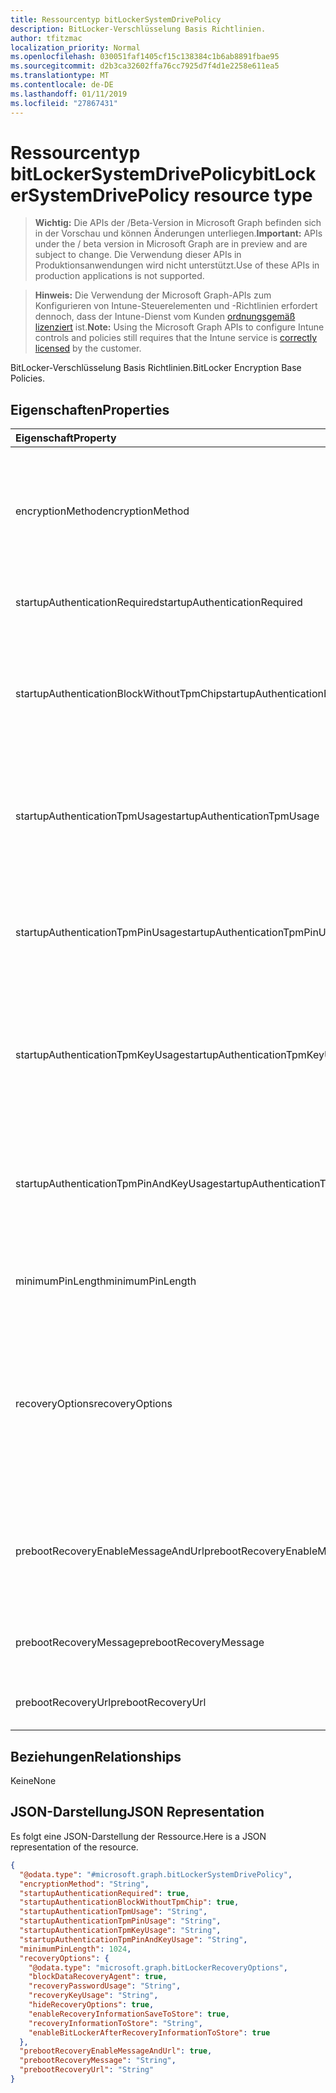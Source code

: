 ```yaml
---
title: Ressourcentyp bitLockerSystemDrivePolicy
description: BitLocker-Verschlüsselung Basis Richtlinien.
author: tfitzmac
localization_priority: Normal
ms.openlocfilehash: 030051faf1405cf15c138384c1b6ab8891fbae95
ms.sourcegitcommit: d2b3ca32602ffa76cc7925d7f4d1e2258e611ea5
ms.translationtype: MT
ms.contentlocale: de-DE
ms.lasthandoff: 01/11/2019
ms.locfileid: "27867431"
---
```

# <a name="bitlockersystemdrivepolicy-resource-type"></a><span data-ttu-id="d4e8a-103">Ressourcentyp bitLockerSystemDrivePolicy</span><span class="sxs-lookup"><span data-stu-id="d4e8a-103">bitLockerSystemDrivePolicy resource type</span></span>

> <span data-ttu-id="d4e8a-104">**Wichtig:** Die APIs der /Beta-Version in Microsoft Graph befinden sich in der Vorschau und können Änderungen unterliegen.</span><span class="sxs-lookup"><span data-stu-id="d4e8a-104">**Important:** APIs under the / beta version in Microsoft Graph are in preview and are subject to change.</span></span> <span data-ttu-id="d4e8a-105">Die Verwendung dieser APIs in Produktionsanwendungen wird nicht unterstützt.</span><span class="sxs-lookup"><span data-stu-id="d4e8a-105">Use of these APIs in production applications is not supported.</span></span>

> <span data-ttu-id="d4e8a-106">**Hinweis:** Die Verwendung der Microsoft Graph-APIs zum Konfigurieren von Intune-Steuerelementen und -Richtlinien erfordert dennoch, dass der Intune-Dienst vom Kunden [ordnungsgemäß lizenziert](https://go.microsoft.com/fwlink/?linkid=839381) ist.</span><span class="sxs-lookup"><span data-stu-id="d4e8a-106">**Note:** Using the Microsoft Graph APIs to configure Intune controls and policies still requires that the Intune service is [correctly licensed](https://go.microsoft.com/fwlink/?linkid=839381) by the customer.</span></span>

<span data-ttu-id="d4e8a-107">BitLocker-Verschlüsselung Basis Richtlinien.</span><span class="sxs-lookup"><span data-stu-id="d4e8a-107">BitLocker Encryption Base Policies.</span></span>
## <a name="properties"></a><span data-ttu-id="d4e8a-108">Eigenschaften</span><span class="sxs-lookup"><span data-stu-id="d4e8a-108">Properties</span></span>
|<span data-ttu-id="d4e8a-109">Eigenschaft</span><span class="sxs-lookup"><span data-stu-id="d4e8a-109">Property</span></span>|<span data-ttu-id="d4e8a-110">Typ</span><span class="sxs-lookup"><span data-stu-id="d4e8a-110">Type</span></span>|<span data-ttu-id="d4e8a-111">Beschreibung</span><span class="sxs-lookup"><span data-stu-id="d4e8a-111">Description</span></span>|
|:---|:---|:---|
|<span data-ttu-id="d4e8a-112">encryptionMethod</span><span class="sxs-lookup"><span data-stu-id="d4e8a-112">encryptionMethod</span></span>|[<span data-ttu-id="d4e8a-113">bitLockerEncryptionMethod</span><span class="sxs-lookup"><span data-stu-id="d4e8a-113">bitLockerEncryptionMethod</span></span>](../resources/intune-deviceconfig-bitlockerencryptionmethod.md)|<span data-ttu-id="d4e8a-114">Wählen Sie die Verschlüsselungsmethode für Betriebssystemlaufwerke.</span><span class="sxs-lookup"><span data-stu-id="d4e8a-114">Select the encryption method for operating system drives.</span></span> <span data-ttu-id="d4e8a-115">Mögliche Werte: sind `aesCbc128`, `aesCbc256`, `xtsAes128` und `xtsAes256`.</span><span class="sxs-lookup"><span data-stu-id="d4e8a-115">Possible values are: `aesCbc128`, `aesCbc256`, `xtsAes128`, `xtsAes256`.</span></span>|
|<span data-ttu-id="d4e8a-116">startupAuthenticationRequired</span><span class="sxs-lookup"><span data-stu-id="d4e8a-116">startupAuthenticationRequired</span></span>|<span data-ttu-id="d4e8a-117">Boolean</span><span class="sxs-lookup"><span data-stu-id="d4e8a-117">Boolean</span></span>|<span data-ttu-id="d4e8a-118">Erfordert zusätzliche Authentifizierung beim Start.</span><span class="sxs-lookup"><span data-stu-id="d4e8a-118">Require additional authentication at startup.</span></span>|
|<span data-ttu-id="d4e8a-119">startupAuthenticationBlockWithoutTpmChip</span><span class="sxs-lookup"><span data-stu-id="d4e8a-119">startupAuthenticationBlockWithoutTpmChip</span></span>|<span data-ttu-id="d4e8a-120">Boolean</span><span class="sxs-lookup"><span data-stu-id="d4e8a-120">Boolean</span></span>|<span data-ttu-id="d4e8a-121">Gibt an, ob BitLocker ohne kompatibles TPM zulassen (erfordert ein Kennwort oder einen Startschlüssel auf einem USB flash-Laufwerk).</span><span class="sxs-lookup"><span data-stu-id="d4e8a-121">Indicates whether to allow BitLocker without a compatible TPM (requires a password or a startup key on a USB flash drive).</span></span>|
|<span data-ttu-id="d4e8a-122">startupAuthenticationTpmUsage</span><span class="sxs-lookup"><span data-stu-id="d4e8a-122">startupAuthenticationTpmUsage</span></span>|[<span data-ttu-id="d4e8a-123">configurationUsage</span><span class="sxs-lookup"><span data-stu-id="d4e8a-123">configurationUsage</span></span>](../resources/intune-deviceconfig-configurationusage.md)|<span data-ttu-id="d4e8a-124">Gibt an, ob TPM Start zulässig/erforderlich/nicht zulässig ist.</span><span class="sxs-lookup"><span data-stu-id="d4e8a-124">Indicates if TPM startup is allowed/required/disallowed.</span></span> <span data-ttu-id="d4e8a-125">Mögliche Werte sind: `blocked`, `required` und `allowed`.</span><span class="sxs-lookup"><span data-stu-id="d4e8a-125">Possible values are: `blocked`, `required`, `allowed`.</span></span>|
|<span data-ttu-id="d4e8a-126">startupAuthenticationTpmPinUsage</span><span class="sxs-lookup"><span data-stu-id="d4e8a-126">startupAuthenticationTpmPinUsage</span></span>|[<span data-ttu-id="d4e8a-127">configurationUsage</span><span class="sxs-lookup"><span data-stu-id="d4e8a-127">configurationUsage</span></span>](../resources/intune-deviceconfig-configurationusage.md)|<span data-ttu-id="d4e8a-128">Gibt an, ob TPM Startup Pin zulässig/erforderlich/nicht zulässig ist.</span><span class="sxs-lookup"><span data-stu-id="d4e8a-128">Indicates if TPM startup pin is allowed/required/disallowed.</span></span> <span data-ttu-id="d4e8a-129">Mögliche Werte sind: `blocked`, `required` und `allowed`.</span><span class="sxs-lookup"><span data-stu-id="d4e8a-129">Possible values are: `blocked`, `required`, `allowed`.</span></span>|
|<span data-ttu-id="d4e8a-130">startupAuthenticationTpmKeyUsage</span><span class="sxs-lookup"><span data-stu-id="d4e8a-130">startupAuthenticationTpmKeyUsage</span></span>|[<span data-ttu-id="d4e8a-131">configurationUsage</span><span class="sxs-lookup"><span data-stu-id="d4e8a-131">configurationUsage</span></span>](../resources/intune-deviceconfig-configurationusage.md)|<span data-ttu-id="d4e8a-132">Gibt an, ob TPM zum Starten des Schlüssel zulässig/erforderlich/nicht zulässig ist.</span><span class="sxs-lookup"><span data-stu-id="d4e8a-132">Indicates if TPM startup key is allowed/required/disallowed.</span></span> <span data-ttu-id="d4e8a-133">Mögliche Werte sind: `blocked`, `required` und `allowed`.</span><span class="sxs-lookup"><span data-stu-id="d4e8a-133">Possible values are: `blocked`, `required`, `allowed`.</span></span>|
|<span data-ttu-id="d4e8a-134">startupAuthenticationTpmPinAndKeyUsage</span><span class="sxs-lookup"><span data-stu-id="d4e8a-134">startupAuthenticationTpmPinAndKeyUsage</span></span>|[<span data-ttu-id="d4e8a-135">configurationUsage</span><span class="sxs-lookup"><span data-stu-id="d4e8a-135">configurationUsage</span></span>](../resources/intune-deviceconfig-configurationusage.md)|<span data-ttu-id="d4e8a-136">Gibt an, ob TPM Start anheften und Schlüssel sind zulässig/erforderlich/nicht zulässig.</span><span class="sxs-lookup"><span data-stu-id="d4e8a-136">Indicates if TPM startup pin key and key are allowed/required/disallowed.</span></span> <span data-ttu-id="d4e8a-137">Mögliche Werte sind: `blocked`, `required` und `allowed`.</span><span class="sxs-lookup"><span data-stu-id="d4e8a-137">Possible values are: `blocked`, `required`, `allowed`.</span></span>|
|<span data-ttu-id="d4e8a-138">minimumPinLength</span><span class="sxs-lookup"><span data-stu-id="d4e8a-138">minimumPinLength</span></span>|<span data-ttu-id="d4e8a-139">Int32</span><span class="sxs-lookup"><span data-stu-id="d4e8a-139">Int32</span></span>|<span data-ttu-id="d4e8a-140">Gibt die minimale Länge des Startup Pin an.</span><span class="sxs-lookup"><span data-stu-id="d4e8a-140">Indicates the minimum length of startup pin.</span></span> <span data-ttu-id="d4e8a-141">Gültige Werte 4 bis 20</span><span class="sxs-lookup"><span data-stu-id="d4e8a-141">Valid values 4 to 20</span></span>|
|<span data-ttu-id="d4e8a-142">recoveryOptions</span><span class="sxs-lookup"><span data-stu-id="d4e8a-142">recoveryOptions</span></span>|[<span data-ttu-id="d4e8a-143">bitLockerRecoveryOptions</span><span class="sxs-lookup"><span data-stu-id="d4e8a-143">bitLockerRecoveryOptions</span></span>](../resources/intune-deviceconfig-bitlockerrecoveryoptions.md)|<span data-ttu-id="d4e8a-144">BitLocker verschlüsselt Betriebssystemlaufwerke in Abwesenheit der erforderlichen Startup Schlüsselinformationen wiederherstellen können.</span><span class="sxs-lookup"><span data-stu-id="d4e8a-144">Allows to recover BitLocker encrypted operating system drives in the absence of the required startup key information.</span></span> <span data-ttu-id="d4e8a-145">Diese Einstellung wird angewendet, wenn Sie BitLocker aktivieren.</span><span class="sxs-lookup"><span data-stu-id="d4e8a-145">This policy setting is applied when you turn on BitLocker.</span></span>|
|<span data-ttu-id="d4e8a-146">prebootRecoveryEnableMessageAndUrl</span><span class="sxs-lookup"><span data-stu-id="d4e8a-146">prebootRecoveryEnableMessageAndUrl</span></span>|<span data-ttu-id="d4e8a-147">Boolean</span><span class="sxs-lookup"><span data-stu-id="d4e8a-147">Boolean</span></span>|<span data-ttu-id="d4e8a-148">Aktivieren Sie vor dem Start Recovery Nachrichten- und Url.</span><span class="sxs-lookup"><span data-stu-id="d4e8a-148">Enable pre-boot recovery message and Url.</span></span> <span data-ttu-id="d4e8a-149">Wenn RequireStartupAuthentication auf false festgelegt ist, wirkt sich dieser Wert nicht.</span><span class="sxs-lookup"><span data-stu-id="d4e8a-149">If requireStartupAuthentication is false, this value does not affect.</span></span>|
|<span data-ttu-id="d4e8a-150">prebootRecoveryMessage</span><span class="sxs-lookup"><span data-stu-id="d4e8a-150">prebootRecoveryMessage</span></span>|<span data-ttu-id="d4e8a-151">Zeichenfolge</span><span class="sxs-lookup"><span data-stu-id="d4e8a-151">String</span></span>|<span data-ttu-id="d4e8a-152">Definiert eine benutzerdefinierte Wiederherstellung Nachricht.</span><span class="sxs-lookup"><span data-stu-id="d4e8a-152">Defines a custom recovery message.</span></span>|
|<span data-ttu-id="d4e8a-153">prebootRecoveryUrl</span><span class="sxs-lookup"><span data-stu-id="d4e8a-153">prebootRecoveryUrl</span></span>|<span data-ttu-id="d4e8a-154">Zeichenfolge</span><span class="sxs-lookup"><span data-stu-id="d4e8a-154">String</span></span>|<span data-ttu-id="d4e8a-155">Definiert eine benutzerdefinierte Wiederherstellung-URL.</span><span class="sxs-lookup"><span data-stu-id="d4e8a-155">Defines a custom recovery URL.</span></span>|

## <a name="relationships"></a><span data-ttu-id="d4e8a-156">Beziehungen</span><span class="sxs-lookup"><span data-stu-id="d4e8a-156">Relationships</span></span>
<span data-ttu-id="d4e8a-157">Keine</span><span class="sxs-lookup"><span data-stu-id="d4e8a-157">None</span></span>
## <a name="json-representation"></a><span data-ttu-id="d4e8a-158">JSON-Darstellung</span><span class="sxs-lookup"><span data-stu-id="d4e8a-158">JSON Representation</span></span>
<span data-ttu-id="d4e8a-159">Es folgt eine JSON-Darstellung der Ressource.</span><span class="sxs-lookup"><span data-stu-id="d4e8a-159">Here is a JSON representation of the resource.</span></span>
<!-- {
  "blockType": "resource",
  "@odata.type": "microsoft.graph.bitLockerSystemDrivePolicy"
}
-->
``` json
{
  "@odata.type": "#microsoft.graph.bitLockerSystemDrivePolicy",
  "encryptionMethod": "String",
  "startupAuthenticationRequired": true,
  "startupAuthenticationBlockWithoutTpmChip": true,
  "startupAuthenticationTpmUsage": "String",
  "startupAuthenticationTpmPinUsage": "String",
  "startupAuthenticationTpmKeyUsage": "String",
  "startupAuthenticationTpmPinAndKeyUsage": "String",
  "minimumPinLength": 1024,
  "recoveryOptions": {
    "@odata.type": "microsoft.graph.bitLockerRecoveryOptions",
    "blockDataRecoveryAgent": true,
    "recoveryPasswordUsage": "String",
    "recoveryKeyUsage": "String",
    "hideRecoveryOptions": true,
    "enableRecoveryInformationSaveToStore": true,
    "recoveryInformationToStore": "String",
    "enableBitLockerAfterRecoveryInformationToStore": true
  },
  "prebootRecoveryEnableMessageAndUrl": true,
  "prebootRecoveryMessage": "String",
  "prebootRecoveryUrl": "String"
}
```





